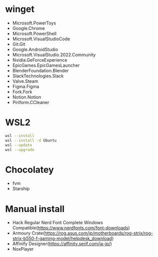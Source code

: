 # winget

- Microsoft.PowerToys
- Google.Chrome
- Microsoft.PowerShell
- Microsoft.VisualStudioCode
- Git.Git
- Google.AndroidStudio
- Microsoft.VisualStudio.2022.Community
- Nvidia.GeForceExperience
- EpicGames.EpicGamesLauncher
- BlenderFoundation.Blender
- SlackTechnologies.Slack
- Valve.Steam
- Figma.Figma
- Fork.Fork
- Notion.Notion
- Piriform.CCleaner

# WSL2

```sh
wsl --install
wsl --install -d Ubuntu
wsl --update
wsl --upgrade
```

# Chocolatey

- fvm
- Starship

# Manual install

- Hack Regular Nerd Font Complete Windows Compatible(https://www.nerdfonts.com/font-downloads)
- Armoury Crate(https://rog.asus.com/jp/motherboards/rog-strix/rog-strix-b550-f-gaming-model/helpdesk_download)
- Affinify Designer(https://affinity.serif.com/ja-jp/)
- NoxPlayer